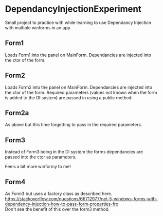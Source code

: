 # DependancyInjectionExperiment

Small project to practice with while learning to use Dependancy Injection with multiple winforms in an app

## Form1
Loads Form1 into the panel on MainForm. Dependancies are injected into the ctor of the form.

## Form2
Loads Form2 into the panel on MainForm. Dependancies are injected into the ctor of the form.
Required parameters (values not known when the form is added to the DI system) are passed in using a public method.

## Form2a
As above but this time forgetting to pass in the required parameters.

## Form3
Instead of Form3 being in the DI system the forms dependancies are passed into the ctor as parameters.  

Feels a bit more winformy to me!

## Form4
As Form3 but uses a factory class as described here. https://stackoverflow.com/questions/66712977/net-5-windows-forms-with-dependency-injection-how-to-pass-form-properties-fro  
Don't see the benefit of this over the form3 method.
